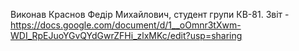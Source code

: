 Виконав Краснов Федір Михайлович, студент групи КВ-81. Звіт - https://docs.google.com/document/d/1__oOmnr3tXwm-WDI_RpEJuoYGvQYdGwrZFHi_zlxMKc/edit?usp=sharing
